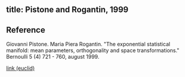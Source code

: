 title: Pistone and Rogantin, 1999 
---

## Reference

Giovanni Pistone. Maria Piera Rogantin. "The exponential statistical manifold: mean parameters, orthogonality and space transformations." Bernoulli 5 (4) 721 - 760, august 1999.


[link (euclid)](https://projecteuclid.org/journals/bernoulli/volume-5/issue-4/The-exponential-statistical-manifold--mean-parameters-orthogonality-and-space/bj/1171899326.full)
